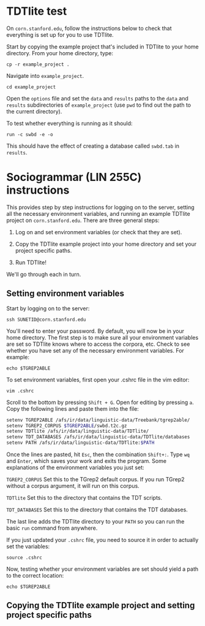 # TDTlite test

On `corn.stanford.edu`, follow the instructions below to check that everything is set up for you to use TDTlite.

Start by copying the example project that's included in TDTlite to your home directory. From your home directory, type:

`cp -r example_project .`

Navigate into `example_project`.

`cd example_project`

Open the `options` file and set the `data` and `results` paths to the `data` and `results` subdirectories of `example_project` (use `pwd` to find out the path to the current directory).  

To test whether everything is running as it should:

`run -c swbd -e -o`

This should have the effect of creating a database called `swbd.tab` in `results`. 

# Sociogrammar (LIN 255C) instructions

This provides step by step instructions for logging on to the server, setting all the necessary environment variables, and running an example TDTlite project on `corn.stanford.edu`. There are three general steps:

1. Log on and set environment variables (or check that they are set).

2. Copy the TDTlite example project into your home directory and set your project specific paths.

3. Run TDTlite!

We'll go through each in turn.

## Setting environment variables

Start by logging on to the server:

`ssh SUNETID@corn.stanford.edu`

You'll need to enter your password. By default, you will now be in your home directory. The first step is to make sure all your environment variables are set so TDTlite knows where to access the corpora, etc. Check to see whether you have set any of the necessary environment variables. For example:

`echo $TGREP2ABLE`

To set environment variables, first open your .cshrc file in the vim editor:

`vim .cshrc`

Scroll to the bottom by pressing `Shift + G`. Open for editing by pressing `a`. Copy the following lines and paste them into the file:

```bash
setenv TGREP2ABLE /afs/ir/data/linguistic-data/Treebank/tgrep2able/
setenv TGREP2_CORPUS $TGREP2ABLE/swbd.t2c.gz
setenv TDTlite /afs/ir/data/linguistic-data/TDTlite/
setenv TDT_DATABASES /afs/ir/data/linguistic-data/TDTlite/databases
setenv PATH /afs/ir/data/linguistic-data/TDTlite:$PATH
```

Once the lines are pasted, hit `Esc`, then the combination `Shift+:`. Type `wq` and `Enter`, which saves your work and exits the program. Some explanations of the environment variables you just set:

`TGREP2_CORPUS` Set this to the TGrep2 default corpus. If you run TGrep2 without a corpus argument, it will run on this corpus. 

`TDTlite` Set this to the directory that contains the TDT scripts. 

`TDT_DATABASES` Set this to the directory that contains the TDT databases. 

The last line adds the TDTlite directory to your `PATH` so you can run the basic `run` command from anywhere. 

If you just updated your `.cshrc` file, you need to source it in order to actually set the variables:

`source .cshrc`

Now, testing whether your environment variables are set should yield a path to the correct location:

`echo $TGREP2ABLE`

## Copying the TDTlite example project and setting project specific paths

